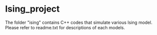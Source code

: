 # Ising_project
The folder "ising" contains C++ codes that simulate various Ising model.
Please refer to readme.txt for descriptions of each models.
